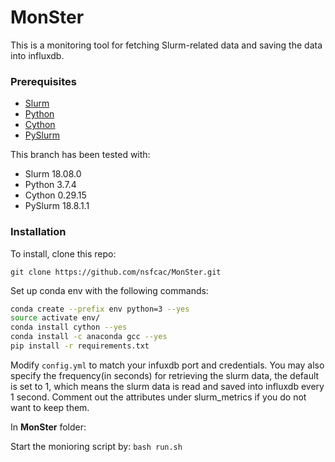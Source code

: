 # MonSter
This is a monitoring tool for fetching Slurm-related data and saving the data into influxdb.

### Prerequisites
* [Slurm](https://www.schedmd.com)
* [Python](https://www.python.org)
* [Cython](https://cython.org)
* [PySlurm](https://pyslurm.github.io)

This branch has been tested with:
* Slurm 18.08.0
* Python 3.7.4
* Cython 0.29.15
* PySlurm 18.8.1.1

### Installation
To install, clone this repo:

`git clone https://github.com/nsfcac/MonSter.git`

Set up conda env with the following commands:

```bash
conda create --prefix env python=3 --yes
source activate env/
conda install cython --yes
conda install -c anaconda gcc --yes
pip install -r requirements.txt
```

Modify `config.yml` to match your infuxdb port and credentials. You may also specify the frequency(in seconds) for retrieving the slurm data, the default is set to 1, which means the slurm data is read and saved into influxdb every 1 second. Comment out the attributes under slurm_metrics if you do not want to keep them.

In __MonSter__ folder:

Start the monioring script by:
`bash run.sh`